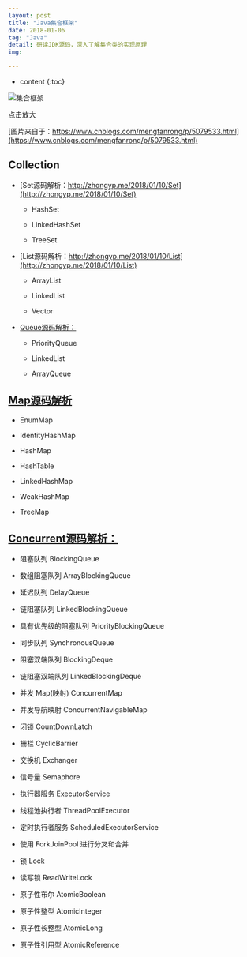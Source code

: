 ```yaml
---
layout: post
title: "Java集合框架"
date: 2018-01-06
tag: "Java"
detail: 研读JDK源码，深入了解集合类的实现原理
img: 

---
```


* content
{:toc}



![集合框架](http://img.blog.csdn.net/20140727005415750)

[点击放大](http://img.blog.csdn.net/20140727005415750)

[图片来自于：https://www.cnblogs.com/mengfanrong/p/5079533.html](https://www.cnblogs.com/mengfanrong/p/5079533.html)


## Collection


* [Set源码解析：http://zhongyp.me/2018/01/10/Set](http://zhongyp.me/2018/01/10/Set)

	* HashSet
	
	* LinkedHashSet
	
	* TreeSet
	

* [List源码解析：http://zhongyp.me/2018/01/10/List](http://zhongyp.me/2018/01/10/List)

	* ArrayList
	
	* LinkedList 
	
	* Vector

* [Queue源码解析：]()
	* PriorityQueue
	
	* LinkedList
	
	* ArrayQueue
	

## [Map源码解析]()

* EnumMap

* IdentityHashMap

* HashMap
	
* HashTable
	
* LinkedHashMap

* WeakHashMap

* TreeMap

## [Concurrent源码解析：]()

* 阻塞队列 BlockingQueue

* 数组阻塞队列 ArrayBlockingQueue

* 延迟队列 DelayQueue

* 链阻塞队列 LinkedBlockingQueue

* 具有优先级的阻塞队列 PriorityBlockingQueue

* 同步队列 SynchronousQueue

* 阻塞双端队列 BlockingDeque

* 链阻塞双端队列 LinkedBlockingDeque

* 并发 Map(映射) ConcurrentMap

* 并发导航映射 ConcurrentNavigableMap

* 闭锁 CountDownLatch

* 栅栏 CyclicBarrier

* 交换机 Exchanger

* 信号量 Semaphore

* 执行器服务 ExecutorService

* 线程池执行者 ThreadPoolExecutor

* 定时执行者服务 ScheduledExecutorService

* 使用 ForkJoinPool 进行分叉和合并

* 锁 Lock

* 读写锁 ReadWriteLock

* 原子性布尔 AtomicBoolean

* 原子性整型 AtomicInteger 

* 原子性长整型 AtomicLong

* 原子性引用型 AtomicReference